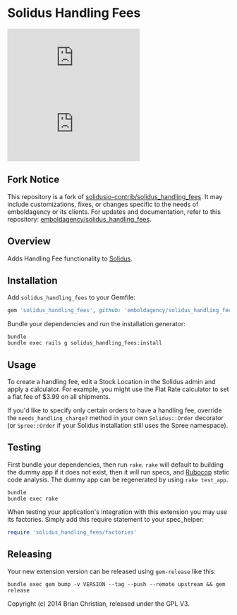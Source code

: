 
# Solidus Handling Fees

[![Build and Deploy](https://embold.net/api/github/badge/workflow-status.php?repo=solidus_handling_feesworkflowrelease.yml&workflow=build-and-deploy.yml)](https://github.com/emboldagency/solidus_handling_feesworkflowrelease.yml/actions/workflows/build-and-deploy.yml)
![Semantic Versioning](https://embold.net/api/github/badge/semver.php?repo=solidus_handling_feesworkflowrelease.yml&)

## Fork Notice

This repository is a fork of [solidusio-contrib/solidus_handling_fees](https://github.com/solidusio-contrib/solidus_handling_fees).
It may include customizations, fixes, or changes specific to the needs of emboldagency or its clients. For updates and documentation, refer to this repository: [emboldagency/solidus_handling_fees](https://github.com/emboldagency/solidus_handling_fees).

## Overview

Adds Handling Fee functionality to [Solidus](https://github.com/solidusio/solidus).

## Installation

Add `solidus_handling_fees` to your Gemfile:

```ruby
gem 'solidus_handling_fees', github: 'emboldagency/solidus_handling_fees'
```

Bundle your dependencies and run the installation generator:

```shell
bundle
bundle exec rails g solidus_handling_fees:install
```

Usage
-----

To create a handling fee, edit a Stock Location in the Solidus admin and apply a calculator. For example, you might use the Flat Rate calculator to set a flat fee of $3.99 on all shipments.

If you'd like to specify only certain orders to have a handling fee, override the `needs_handling_charge?` method in your own `Solidus::Order` decorator (or `Spree::Order` if your Solidus installation still uses the Spree namespace).

Testing
-------

First bundle your dependencies, then run `rake`. `rake` will default to building the dummy app if it does not exist, then it will run specs, and [Rubocop](https://github.com/bbatsov/rubocop) static code analysis. The dummy app can be regenerated by using `rake test_app`.

```shell
bundle
bundle exec rake
```

When testing your application's integration with this extension you may use its factories.
Simply add this require statement to your spec_helper:

```ruby
require 'solidus_handling_fees/factories'
```

Releasing
---------

Your new extension version can be released using `gem-release` like this:

```shell
bundle exec gem bump -v VERSION --tag --push --remote upstream && gem release
```

Copyright (c) 2014 Brian Christian, released under the GPL V3.
